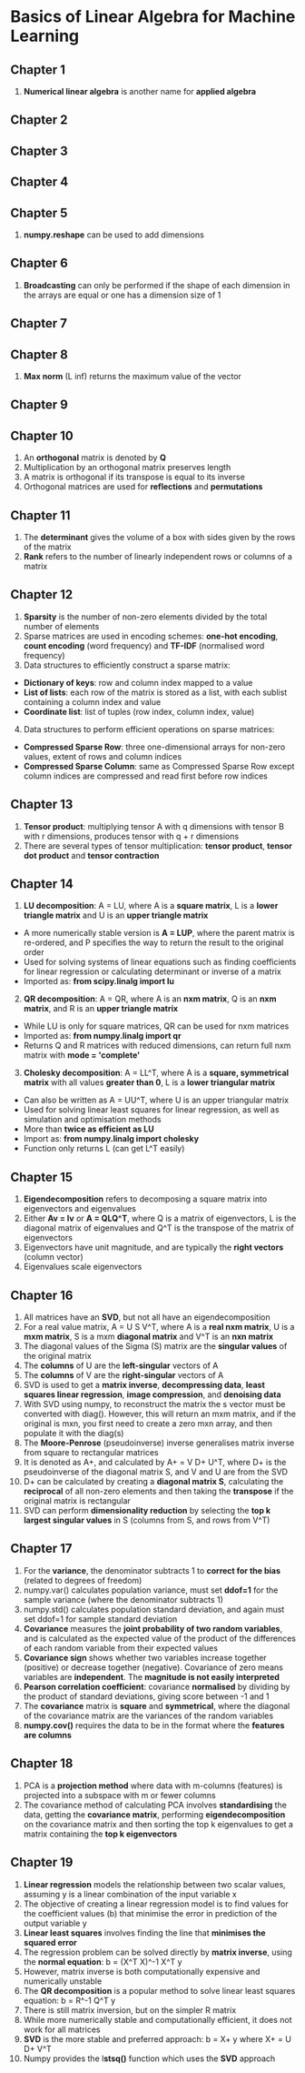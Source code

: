 # Basics of Linear Algebra for Machine Learning

## Chapter 1
1. **Numerical linear algebra** is another name for **applied algebra**

## Chapter 2

## Chapter 3

## Chapter 4

## Chapter 5
1. **numpy.reshape** can be used to add dimensions

## Chapter 6
1. **Broadcasting** can only be performed if the shape of each dimension in the arrays are equal or one has a dimension size of 1

## Chapter 7

## Chapter 8
1. **Max norm** (L inf) returns the maximum value of the vector

## Chapter 9

## Chapter 10
1. An **orthogonal** matrix is denoted by **Q**
2. Multiplication by an orthogonal matrix preserves length
3. A matrix is orthogonal if its transpose is equal to its inverse
4. Orthogonal matrices are used for **reflections** and **permutations**

## Chapter 11
1. The **determinant** gives the volume of a box with sides given by the rows of the matrix
2. **Rank** refers to the number of linearly independent rows or columns of a matrix

## Chapter 12
1. **Sparsity** is the number of non-zero elements divided by the total number of elements
2. Sparse matrices are used in encoding schemes: **one-hot encoding**, **count encoding** (word frequency) and **TF-IDF** (normalised word frequency)
3. Data structures to efficiently construct a sparse matrix:
* **Dictionary of keys**: row and column index mapped to a value
* **List of lists**: each row of the matrix is stored as a list, with each sublist containing a column index and value
* **Coordinate list**: list of tuples (row index, column index, value)
4. Data structures to perform efficient operations on sparse matrices:
* **Compressed Sparse Row**: three one-dimensional arrays for non-zero values, extent of rows and column indices
* **Compressed Sparse Column**: same as Compressed Sparse Row except column indices are compressed and read first before row indices

## Chapter 13
1. **Tensor product**: multiplying tensor A with q dimensions with tensor B with r dimensions, produces tensor with q + r dimensions
2. There are several types of tensor multiplication: **tensor product**, **tensor dot product** and **tensor contraction**

## Chapter 14
1. **LU decomposition**: A = LU, where A is a **square matrix**, L is a **lower triangle matrix** and U is an **upper triangle matrix**
* A more numerically stable version is **A = LUP**, where the parent matrix is re-ordered, and P specifies the way to return the result to the original order
* Used for solving systems of linear equations such as finding coefficients for linear regression or calculating determinant or inverse of a matrix
* Imported as: **from scipy.linalg import lu**
2. **QR decomposition**: A = QR, where A is an **nxm matrix**, Q is an **nxm matrix**, and R is an **upper triangle matrix**
* While LU is only for square matrices, QR can be used for nxm matrices
* Imported as: **from numpy.linalg import qr**
* Returns Q and R matrices with reduced dimensions, can return full nxm matrix with **mode = 'complete'**
3. **Cholesky decomposition**: A = LL^T, where A is a **square, symmetrical matrix** with all values **greater than 0**, L is a **lower triangular matrix** 
* Can also be written as A = UU^T, where U is an upper triangular matrix
* Used for solving linear least squares for linear regression, as well as simulation and optimisation methods
* More than **twice as efficient as LU**
* Import as: **from numpy.linalg import cholesky**
* Function only returns L (can get L^T easily)

## Chapter 15
1. **Eigendecomposition** refers to decomposing a square matrix into eigenvectors and eigenvalues
2. Either **Av = lv** or **A = QLQ^T**, where Q is a matrix of eigenvectors, L is the diagonal matrix of eigenvalues and Q^T is the transpose of the matrix of eigenvectors
3. Eigenvectors have unit magnitude, and are typically the **right vectors** (column vector)
4. Eigenvalues scale eigenvectors

## Chapter 16
1. All matrices have an **SVD**, but not all have an eigendecomposition
2. For a real value matrix, A = U S V^T, where A is a **real nxm matrix**, U is a **mxm matrix**, S is a mxm **diagonal matrix** and V^T is an **nxn matrix**
3. The diagonal values of the Sigma (S) matrix are the **singular values** of the original matrix
4. The **columns** of U are the **left-singular** vectors of A
5. The **columns** of V are the **right-singular** vectors of A
6. SVD is used to get a **matrix inverse**, **decompressing data**, **least squares linear regression**, **image compression**, and **denoising data**
7. With SVD using numpy, to reconstruct the matrix the s vector must be converted with diag(). However, this will return an mxm matrix, and if the original is mxn, you first need to create a zero mxn array, and then populate it with the diag(s)
8. The **Moore-Penrose** (pseudoinverse) inverse generalises matrix inverse from square to rectangular matrices
9. It is denoted as A+, and calculated by A+ = V D+ U^T, where D+ is the pseudoinverse of the diagonal matrix S, and V and U are from the SVD
10. D+ can be calculated by creating a **diagonal matrix S**, calculating the **reciprocal** of all non-zero elements and then taking the **transpose** if the original matrix is rectangular
11. SVD can perform **dimensionality reduction** by selecting the **top k largest singular values** in S (columns from S, and rows from V^T)

## Chapter 17
1. For the **variance**, the denominator subtracts 1 to **correct for the bias** (related to degrees of freedom)
2. numpy.var() calculates population variance, must set **ddof=1** for the sample variance (where the denominator subtracts 1)
3. numpy.std() calculates population standard deviation, and again must set ddof=1 for sample standard deviation
4. **Covariance** measures the **joint probability of two random variables**, and is calculated as the expected value of the product of the differences of each random variable from their expected values
5. **Covariance sign** shows whether two variables increase together (positive) or decrease together (negative). Covariance of zero means variables are **independent**. The **magnitude is not easily interpreted**
6. **Pearson correlation coefficient**: covariance **normalised** by dividing by the product of standard deviations, giving score between -1 and 1
7. The **covariance** matrix is **square** and **symmetrical**, where the diagonal of the covariance matrix are the variances of the random variables
8. **numpy.cov()** requires the data to be in the format where the **features are columns**

## Chapter 18
1. PCA is a **projection method** where data with m-columns (features) is projected into a subspace with m or fewer columns
2. The covariance method of calculating PCA involves **standardising** the data, getting the **covariance matrix**, performing **eigendecomposition** on the covariance matrix and then sorting the top k eigenvalues to get a matrix containing the **top k eigenvectors**

## Chapter 19
1. **Linear regression** models the relationship between two scalar values, assuming y is a linear combination of the input variable x
2. The objective of creating a linear regression model is to find values for the coefficient values (b) that minimise the error in prediction of the output variable y
3. **Linear least squares** involves finding the line that **minimises the squared error**
4. The regression problem can be solved directly by **matrix inverse**, using the **normal equation**: b = (X^T X)^-1 X^T y
5. However, matrix inverse is both computationally expensive and numerically unstable
6. The **QR decomposition** is a popular method to solve linear least squares equation: b = R^-1 Q^T y
7. There is still matrix inversion, but on the simpler R matrix
8. While more numerically stable and computationally efficient, it does not work for all matrices
9. **SVD** is the more stable and preferred approach: b = X+ y where X+ = U D+ V^T
10. Numpy provides the l**stsq()** function which uses the **SVD** approach
